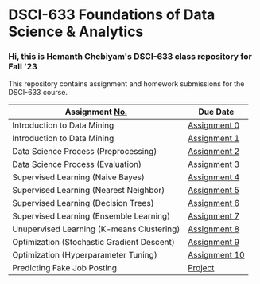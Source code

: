 # DSCI-633 Foundations of Data Science & Analytics

### Hi, this is Hemanth Chebiyam's DSCI-633 class repository for Fall '23
This repository contains assignment and homework submissions for the DSCI-633 course.


 Assignment <u>No. | Due Date
------------------|---
Introduction to Data Mining | [Assignment 0](https://github.com/hemanthchebiyam/DSCI-633/blob/main/assignments/assignment0.md) | 05<sup>th</sup> September
Introduction to Data Mining | [Assignment 1](https://github.com/hemanthchebiyam/DSCI-633/blob/main/assignments/assignment1.md) | 05<sup>th</sup> September 
Data Science Process (Preprocessing) | [Assignment 2](https://github.com/hemanthchebiyam/DSCI-633/blob/main/assignments/assignment2.md) | 12<sup>th</sup> Septmeber
Data Science Process (Evaluation) | [Assignment 3](https://github.com/hemanthchebiyam/DSCI-633/blob/main/assignments/assignment3.md) | 19<sup>th</sup> Septmeber
Supervised Learning (Naive Bayes) | [Assignment 4](https://github.com/hemanthchebiyam/DSCI-633/blob/main/assignments/assignment4.md) | 26<sup>th</sup> Septmeber
Supervised Learning (Nearest Neighbor) | [Assignment 5](https://github.com/hemanthchebiyam/DSCI-633/blob/main/assignments/assignment5.md) | 03<sup>th</sup> October
Supervised Learning (Decision Trees) | [Assignment 6](https://github.com/hemanthchebiyam/DSCI-633/blob/main/assignments/assignment6.md) | 12<sup>th</sup> October
Supervised Learning (Ensemble Learning) | [Assignment 7](https://github.com/hemanthchebiyam/DSCI-633/blob/main/assignments/assignment7.md) | 19<sup>th</sup> October
Unupervised Learning (K-means Clustering) | [Assignment 8](https://github.com/hemanthchebiyam/DSCI-633/blob/main/assignments/assignment8.md) | 26<sup>th</sup> October
Optimization (Stochastic Gradient Descent) | [Assignment 9](https://github.com/hemanthchebiyam/DSCI-633/blob/main/assignments/assignment9.md) | 02<sup>nd</sup> November
Optimization (Hyperparameter Tuning) | [Assignment 10](https://github.com/hemanthchebiyam/DSCI-633/blob/main/assignments/assignment10.md) | 16<sup>th</sup> November
Predicting Fake Job Posting | [Project](https://github.com/hemanthchebiyam/DSCI-633/blob/main/assignments/project.md) | 4<sup>th</sup> December
